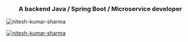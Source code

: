 <h3 align="center">A backend Java / Spring Boot / Microservice developer</h3>

<p align="left"> <img src="https://komarev.com/ghpvc/?username=nitesh-kumar-sharma&label=Profile%20views&color=0e75b6&style=flat" alt="nitesh-kumar-sharma" /> </p>

<p align="left"> <a href="https://github.com/ryo-ma/github-profile-trophy"><img src="https://github-profile-trophy.vercel.app/?username=nitesh-kumar-sharma" alt="nitesh-kumar-sharma" /></a> </p>

<!--
**nitesh-kumar-sharma/nitesh-kumar-sharma** is a ✨ _special_ ✨ repository because its `README.md` (this file) appears on your GitHub profile.

Here are some ideas to get you started:

- 🔭 I’m currently working on ...
- 🌱 I’m currently learning ...
- 👯 I’m looking to collaborate on ...
- 🤔 I’m looking for help with ...
- 💬 Ask me about ...
- 📫 How to reach me: ...
- 😄 Pronouns: ...
- ⚡ Fun fact: ...
-->
